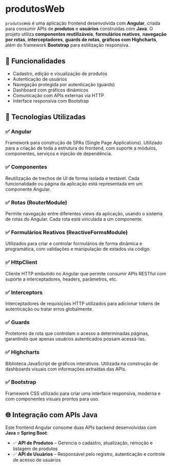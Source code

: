 # produtosWeb

`produtosWeb` é uma aplicação frontend desenvolvida com **Angular**, criada para consumir APIs de **produtos** e **usuários** construídas com **Java**. O projeto utiliza **componentes reutilizáveis**, **formulários reativos**, **navegação por rotas**, **interceptadores**, **guards de rotas**, **gráficos com Highcharts**, além do framework **Bootstrap** para estilização responsiva.

## 🚀 Funcionalidades

- Cadastro, edição e visualização de produtos
- Autenticação de usuários
- Navegação protegida por autenticação (guards)
- Dashboard com gráficos dinâmicos
- Comunicação com APIs externas via HTTP
- Interface responsiva com Bootstrap

## 🧱 Tecnologias Utilizadas

### ✅ Angular
Framework para construção de SPAs (Single Page Applications). Utilizado para a criação de toda a estrutura do frontend, com suporte a módulos, componentes, serviços e injeção de dependência.

### ✅ Componentes
Reutilização de trechos de UI de forma isolada e testável. Cada funcionalidade ou página da aplicação está representada em um componente Angular.

### ✅ Rotas (RouterModule)
Permite navegação entre diferentes views da aplicação, usando o sistema de rotas do Angular. Cada rota está vinculada a um componente.

### ✅ Formulários Reativos (ReactiveFormsModule)
Utilizados para criar e controlar formulários de forma dinâmica e programática, com validações e manipulação de estados via código.

### ✅ HttpClient
Cliente HTTP embutido no Angular que permite consumir APIs RESTful com suporte a interceptadores, headers, parâmetros, etc.

### ✅ Interceptors
Interceptadores de requisições HTTP utilizados para adicionar tokens de autenticação ou tratar erros globalmente.

### ✅ Guards
Protetores de rota que controlam o acesso a determinadas páginas, garantindo que apenas usuários autenticados possam acessá-las.

### ✅ Highcharts
Biblioteca JavaScript de gráficos interativos. Utilizada na construção de dashboards visuais com informações extraídas das APIs.

### ✅ Bootstrap
Framework CSS utilizado para criar uma interface responsiva, moderna e com componentes visuais prontos para uso.

## 🌐 Integração com APIs Java

Este frontend Angular consome duas APIs backend desenvolvidas com **Java** e **Spring Boot**:

- ✅ **API de Produtos** – Gerencia o cadastro, atualização, remoção e listagem de produtos
- ✅ **API de Usuários** – Responsável pelo registro, autenticação e controle de acesso de usuários



